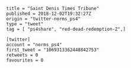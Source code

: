```
title = "Saint Denis Times Tribune"
published = 2018-12-02T19:32:27Z
origin = "twitter-norms_ps4"
type = "tweet"
tag = [ "ps4share", "red-dead-redemption-2",]

[twitter]
account = "norms_ps4"
first_tweet = "1069313362448842753"
retweets = 0
favourites = 0
```

<p class='image'><img src='https://mnf.m17s.net/2018/12/02/Dtb21akXcAIqL0U.jpg' alt=''></p>


